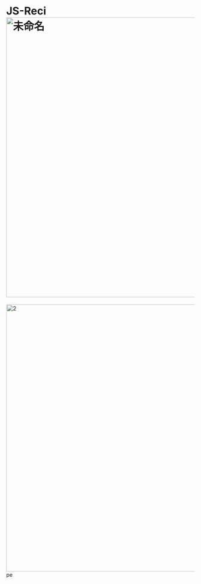 # JS-Reci<img width="747" alt="未命名" src="https://user-images.githubusercontent.com/62473938/129430560-58f5e885-fdb3-4fe0-bfb1-a031c2403ef2.png">
<img width="713" alt="2" src="https://user-images.githubusercontent.com/62473938/129430565-a7e85b2b-9f32-4ac9-be07-cfae0e65fdd2.png">
pe
